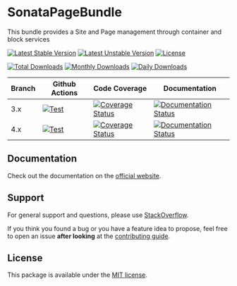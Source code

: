 <!--
DO NOT EDIT THIS FILE!

It's auto-generated by sonata-project/dev-kit package.
-->

# SonataPageBundle

This bundle provides a Site and Page management through container and block services

[![Latest Stable Version](https://poser.pugx.org/sonata-project/page-bundle/v/stable)](https://packagist.org/packages/sonata-project/page-bundle)
[![Latest Unstable Version](https://poser.pugx.org/sonata-project/page-bundle/v/unstable)](https://packagist.org/packages/sonata-project/page-bundle)
[![License](https://poser.pugx.org/sonata-project/page-bundle/license)](https://packagist.org/packages/sonata-project/page-bundle)

[![Total Downloads](https://poser.pugx.org/sonata-project/page-bundle/downloads)](https://packagist.org/packages/sonata-project/page-bundle)
[![Monthly Downloads](https://poser.pugx.org/sonata-project/page-bundle/d/monthly)](https://packagist.org/packages/sonata-project/page-bundle)
[![Daily Downloads](https://poser.pugx.org/sonata-project/page-bundle/d/daily)](https://packagist.org/packages/sonata-project/page-bundle)

Branch | Github Actions | Code Coverage | Documentation |
------ | -------------- | ------------- | ------------- |
3.x | [![Test][test_stable_badge]][test_stable_link] | [![Coverage Status][coverage_stable_badge]][coverage_stable_link] | [![Documentation Status][documentation_stable_badge]][documentation_stable_link] |
4.x | [![Test][test_unstable_badge]][test_unstable_link] | [![Coverage Status][coverage_unstable_badge]][coverage_unstable_link] | [![Documentation Status][documentation_unstable_badge]][documentation_unstable_link] |

## Documentation

Check out the documentation on the [official website](https://docs.sonata-project.org/projects/SonataPageBundle).

## Support

For general support and questions, please use [StackOverflow](http://stackoverflow.com/questions/tagged/sonata).

If you think you found a bug or you have a feature idea to propose, feel free to open an issue
**after looking** at the [contributing guide](CONTRIBUTING.md).

## License

This package is available under the [MIT license](LICENSE).

[test_stable_badge]: https://github.com/sonata-project/SonataPageBundle/workflows/Test/badge.svg?branch=3.x
[test_stable_link]: https://github.com/sonata-project/SonataPageBundle/actions?query=workflow:test+branch:3.x
[test_unstable_badge]: https://github.com/sonata-project/SonataPageBundle/workflows/Test/badge.svg?branch=4.x
[test_unstable_link]: https://github.com/sonata-project/SonataPageBundle/actions?query=workflow:test+branch:4.x

[coverage_stable_badge]: https://codecov.io/gh/sonata-project/SonataPageBundle/branch/3.x/graph/badge.svg
[coverage_stable_link]: https://codecov.io/gh/sonata-project/SonataPageBundle/branch/3.x
[coverage_unstable_badge]: https://codecov.io/gh/sonata-project/SonataPageBundle/branch/4.x/graph/badge.svg
[coverage_unstable_link]: https://codecov.io/gh/sonata-project/SonataPageBundle/branch/4.x

[documentation_stable_badge]: https://readthedocs.org/projects/sonatapagebundle/badge/?version=3.x
[documentation_stable_link]: https://docs.sonata-project.org/projects/SonataPageBundle/en/3.x/?badge=3.x
[documentation_unstable_badge]: https://readthedocs.org/projects/sonatapagebundle/badge/?version=4.x
[documentation_unstable_link]: https://docs.sonata-project.org/projects/SonataPageBundle/en/4.x/?badge=4.x
